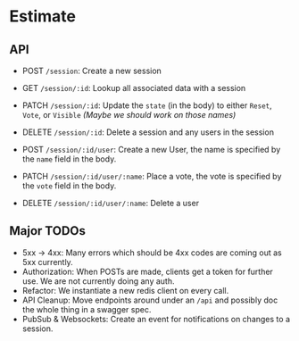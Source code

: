 # Estimate


## API

* POST `/session`: Create a new session
* GET `/session/:id`: Lookup all associated data with a session
* PATCH `/session/:id`: Update the `state` (in the body) to either `Reset`, `Vote`, or `Visible` _(Maybe we should work on those names)_
* DELETE `/session/:id`: Delete a session and any users in the session

* POST `/session/:id/user`: Create a new User, the name is specified by the `name` field in the body.
* PATCH `/session/:id/user/:name`: Place a vote, the vote is specified by the `vote` field in the body.
* DELETE `/session/:id/user/:name`: Delete a user


## Major TODOs
- 5xx -> 4xx: Many errors which should be 4xx codes are coming out as 5xx currently.
- Authorization: When POSTs are made, clients get a token for further use. We are not currently doing any auth.
- Refactor: We instantiate a new redis client on every call.
- API Cleanup: Move endpoints around under an `/api` and possibly doc the whole thing in a swagger spec.
- PubSub & Websockets: Create an event for notifications on changes to a session.

